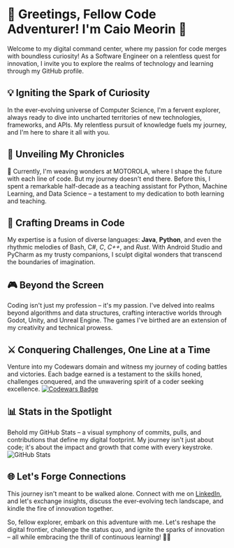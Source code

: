 # 👋 Greetings, Fellow Code Adventurer! I'm Caio Meorin 🚀

Welcome to my digital command center, where my passion for code merges with boundless curiosity! As a Software Engineer on a relentless quest for innovation, I invite you to explore the realms of technology and learning through my GitHub profile.

## 💡 Igniting the Spark of Curiosity
In the ever-evolving universe of Computer Science, I'm a fervent explorer, always ready to dive into uncharted territories of new technologies, frameworks, and APIs. My relentless pursuit of knowledge fuels my journey, and I'm here to share it all with you.

## 🌟 Unveiling My Chronicles
📱 Currently, I'm weaving wonders at MOTOROLA, where I shape the future with each line of code. But my journey doesn't end there. Before this, I spent a remarkable half-decade as a teaching assistant for Python, Machine Learning, and Data Science – a testament to my dedication to both learning and teaching.

## 🚀 Crafting Dreams in Code
My expertise is a fusion of diverse languages: **Java**, **Python**, and even the rhythmic melodies of Bash, C#, *C*, *C++*, and *Rust*. With Android Studio and PyCharm as my trusty companions, I sculpt digital wonders that transcend the boundaries of imagination.

## 🎮 Beyond the Screen
Coding isn't just my profession – it's my passion. I've delved into realms beyond algorithms and data structures, crafting interactive worlds through Godot, Unity, and Unreal Engine. The games I've birthed are an extension of my creativity and technical prowess.

## ⚔️ Conquering Challenges, One Line at a Time
Venture into my Codewars domain and witness my journey of coding battles and victories. Each badge earned is a testament to the skills honed, challenges conquered, and the unwavering spirit of a coder seeking excellence. [![Codewars Badge](https://www.codewars.com/users/caiomeorin/badges/large)](https://www.codewars.com/users/caiomeorin)

## 📊 Stats in the Spotlight
Behold my GitHub Stats – a visual symphony of commits, pulls, and contributions that define my digital footprint. My journey isn't just about code; it's about the impact and growth that come with every keystroke.
![GitHub Stats](https://github-readme-stats.vercel.app/api?username=caiomeorin&show_icons=true&count_private=true&hide=contribs)

## 🌐 Let's Forge Connections
This journey isn't meant to be walked alone. Connect with me on [LinkedIn](https://www.linkedin.com/in/cmeorin), and let's exchange insights, discuss the ever-evolving tech landscape, and kindle the fire of innovation together.

So, fellow explorer, embark on this adventure with me. Let's reshape the digital frontier, challenge the status quo, and ignite the sparks of innovation – all while embracing the thrill of continuous learning! 🌌🚀

